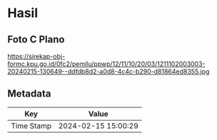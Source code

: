 # Hasil

## Foto C Plano

https://sirekap-obj-formc.kpu.go.id/0fc2/pemilu/ppwp/12/11/10/20/03/1211102003003-20240215-130649--ddfdb8d2-a0d8-4c4c-b290-d81864ed8355.jpg


## Metadata

| Key        | Value               |
| ---------- | ------------------- |
| Time Stamp | 2024-02-15 15:00:29 |



